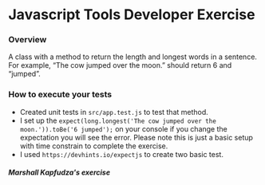 # Javascript Tools Developer Exercise

### Overview
 
A class with a method to return the length and longest words in a sentence. For example, “The cow jumped over the moon.” should return 6 and “jumped”.

### How to execute your tests
- Created unit tests in `src/app.test.js` to test that method.
- I set up the `expect(long.longest('The cow jumped over the moon.')).toBe('6 jumped');` on your console if you change the expectation you will see the error. Please note this is just a basic setup with time constrain to complete the exercise.
- I used `https://devhints.io/expectjs` to create two basic test.

##### Marshall Kapfudza's exercise